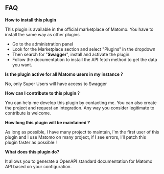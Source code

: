 ## FAQ

__How to install this plugin__

This plugin is available in the official marketplace of Matomo. You have to install the same way as other plugins

- Go to the administration panel
- Look for the Marketplace section and select "Plugins" in the dropdown
- Then search for "**Swagger**", install and activate the plugin.
- Follow the documentation to install the API fetch method to get the data you want.

__Is the plugin active for all Matomo users in my instance ?__

No, only Super Users will have access to Swagger

__How can I contribute to this plugin ?__

You can help me develop this plugin by contacting me. You can also create the project and request an integration. Any way you consider legitimate to contribute is welcome.

__How long this plugin will be maintained ?__

As long as possible, I have many project to maintain, I'm the first user of this plugin and I use Matomo on many project, if I see errors, I'll patch this plugin faster as possible !

__What does this plugin do?__

It allows you to generate a OpenAPI standard documentation for Matomo API based on your configuration.
